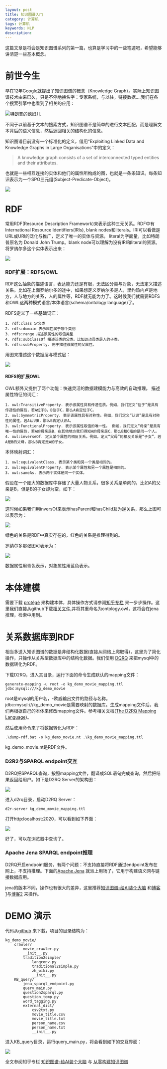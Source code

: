 ```yaml
---
layout: post
title: 知识图谱入门
category: 计算机
tags: 计算机
keywords: NLP
description: 
---
```


这篇文章是将会是知识图谱系列的第一篇，也算是学习中的一些笔迹吧，希望能够讲清楚一些基本概念。

#  前世今生

早在12年Google就提出了知识图谱的概念（Knowledge Graph）。实际上知识图谱技术由来已久，只是不停地换名字：专家系统，与以往，链接数据….我们在各个搜索引擎中也看到了相关的应用：

![特朗普的媳妇儿](https://github.com/anxingle/anxingle.github.io/blob/master/public/img/KG01.jpg?raw=true)



不同于以前基于文本的搜索方式，知识图谱不是简单的进行文本匹配，而是理解文本背后的语义信息，然后返回相关的结构化的信息。      

知识图谱目前没有一个标准化的定义，借用“Exploiting Linked Data and Knowledge Graphs in Large Organisations”中的定义：

> A knowledge graph consists of a set of interconnected typed entities and their attributes.  

也就是一些相互连接的实体和他们的属性所构成的图，也就是一条条知识。每条知识表示为一个SPO三元组(Subject-Predicate-Object)。

![](https://github.com/anxingle/anxingle.github.io/blob/master/public/img/KG02.jpg?raw=true)

# RDF
常用RDF(Resource Description Framework)来表示这种三元关系。RDF中有International Resource Identifiers(IRIs), blank nodes和literals。IRI可以看做是URL或URI的泛化与推广，定义了唯一的实体与资源。
literal为字面量，比如特朗普原名为 Donald John Trump。blank node可以理解为没有IRI和literal的资源。
将罗纳尔多这个实体表示出来：

![](https://github.com/anxingle/anxingle.github.io/blob/master/public/img/KG03.jpg?raw=true)

### RDF扩展：RDFS/OWL
RDF这么抽象的描述语言，表达能力还是有限，无法区分类与对象，无法定义描述关系。比如在上面罗纳尔多的途中，如果想定义罗纳尔多是人，里约热内卢是地方，人与地方的关系，人的属性等，RDF就无能为力了。这时候我们就需要RDFS和OWL这两种模式语言/本体语言(schema/ontology language)了。

RDFS定义了一些基础词汇：

```:classical_building:
1. rdf:class 定义类
2. rdfs:domain 表示属性属于哪个类别
3. rdfs:range 描述该属性的取值类型
4. rdfs:subClassOf 描述该类的父类。比如运动员类是人的子类。
5. rdfs:subProperty. 用于描述该属性的父属性。
```

用图来描述这个数据层与模式层：

![](https://github.com/anxingle/anxingle.github.io/blob/master/public/img/KG04.jpg?raw=true)

#### RDFS的扩展OWL
OWL额外又提供了两个功能：快速灵活的数据建模能力与高效的自动推理。
描述属性特征的词汇：

```shell
1. owl:TransitiveProperty. 表示该属性具有传递性质。例如，我们定义“位于”是具有传递性的属性，若A位于B，B位于C，那么A肯定位于C。
2. owl:SymmetricProperty. 表示该属性具有对称性。例如，我们定义“认识”是具有对称性的属性，若A认识B，那么B肯定认识A。
3. owl:FunctionalProperty. 表示该属性取值的唯一性。 例如，我们定义“母亲”是具有唯一性的属性，若A的母亲是B，在其他地方我们得知A的母亲是C，那么B和C指的是同一个人。
4. owl:inverseOf. 定义某个属性的相反关系。例如，定义“父母”的相反关系是“子女”，若A是B的父母，那么B肯定是A的子女。
```

本体映射词汇：

```:classical_building:
1. owl:equivalentClass. 表示某个类和另一个类是相同的。
2. owl:equivalentProperty. 表示某个属性和另一个属性是相同的。
3. owl:sameAs. 表示两个实体是同一个实体。
```

假设在一个庞大的数据库中存储了大量人物关系，很多关系是单向的，比如A的父亲是B，但是B的子女却为空，如下：

![](https://github.com/anxingle/anxingle.github.io/blob/master/public/img/KG05.jpg?raw=true)

这时候如果我们用inversOf来表示hasParent和hasChild互为逆关系，那么上图可以表示为：

![](https://github.com/anxingle/anxingle.github.io/blob/master/public/img/KG06.jpg?raw=true)

绿色的关系是RDF中真实存在的，红色的关系是推理得到的。

罗纳尔多那张图可表示为：

![](https://github.com/anxingle/anxingle.github.io/blob/master/public/img/KG07.jpg?raw=true)

数据属性用青色表示，对象属性用蓝色表示。

# 本体建模

需要下载 [protégé](http://link.zhihu.com/?target=https%3A//protege.stanford.edu/)   来构建本体，具体操作方式请参阅[知乎专栏](https://zhuanlan.zhihu.com/p/32389370) 来一步步操作。这里我们直接从github下载[相关文件](https://github.com/SimmerChan/KG-demo-for-movie/blob/master/ontology.ttl),并将其重命名为ontology.owl，这将会在jena推理，检索中用到。

# 关系数据库到RDF
相当多送入知识图谱的数据是非结构化数据(直接从网络上爬取得)，这里为了简化操作，只操作从关系型数据库中的结构化数据。我们使用 [DQRQ](http://link.zhihu.com/?target=http%3A//d2rq.org) 来把mysql中的数据转化为RDF。

下载D2RQ，进入其目录，运行下面的命令生成默认的mapping文件：

```:classical_building:
generate-mapping -u root -o kg_demo_movie_mapping.ttl jdbc:mysql:///kg_demo_movie
```

root是mysql的用户名，-欧威输出文件的路径与名称。jdbc:mysql:///kg_demo_movie是需要映射的数据库。生成mapping文件后，我们再根据自己的本体来修改mapping文件。参考相关文档([The D2RQ Mapping Language](http://link.zhihu.com/?target=http%3A//d2rq.org/d2rq-language))。

然后使用命令来了将数据转化为RDF：

```shell
.\dump-rdf.bat -o kg_demo_movie.nt .\kg_demo_movie_mapping.ttl
```

kg_demo_movie.nt是RDF文件。

### D2R2与SPARQL endpoint交互

D2RQ把SPARQL查询，按照mapping文件，翻译成SQL语句完成查询，然后把结果返回给用户。如下是D2RQ Server的架构图：

![](https://github.com/anxingle/anxingle.github.io/blob/master/public/img/KG08.jpg?raw=true)

进入d2rq目录，启动D2RQ Server：

```shell
d2r-server kg_demo_movie_mapping.ttl
```

打开http:localhost:2020，可以看到如下界面：

![](https://github.com/anxingle/anxingle.github.io/blob/master/public/img/KG09.jpg?raw=true)

好了，可以在浏览器中查询了。

### Apache Jena SPARQL endpoint推理

D2RQ开启endpoint服务，有两个问题：不支持直接将RDF通过endpoint发布在网上，不支持推理。下面的[Apache Jena](http://link.zhihu.com/?target=https%3A//jena.apache.org/index.html) 就派上用场了，它用于构建语义网与链接数据应用。

jena的版本不同，操作也有很大的差异，这里推荐[知识图谱-给AI装个大脑](https://zhuanlan.zhihu.com/p/33224431) 和[博客1](http://www.icode9.com/content-4-85472.html)与[博客2](https://www.neohope.org/2018/10/30/%E7%9F%A5%E8%AF%86%E5%9B%BE%E8%B0%B103%EF%BC%9Ajena/) 来操作。



# DEMO 演示

代码从[github](http://link.zhihu.com/?target=https%3A//github.com/SimmerChan/KG-demo-for-movie) 来下载，项目的目录结构为：

```shell
kg_demo_movie/
    crawler/
        movie_crawler.py
        __init__.py
        tradition2simple/
            langconv.py
            traditional2simple.py
            zh_wiki.py
            __init__.py
    KB_query/
        jena_sparql_endpoint.py
        query_main.py
        question2sparql.py
        question_temp.py
        word_tagging.py
        external_dict/
            csv2txt.py
            movie_title.csv
            movie_title.txt
            person_name.csv
            person_name.txt
            __init__.py
```

进入KB_query目录，运行query_main.py，将会看到如下的交互界面：

![](https://github.com/anxingle/anxingle.github.io/blob/master/public/img/KG10.jpg?raw=true)

全文参阅知乎专栏 [知识图谱-给AI装个大脑](https://zhuanlan.zhihu.com/knowledgegraph) 与 [从零构建知识图谱](https://zhuanlan.zhihu.com/c_1018901137012928512)